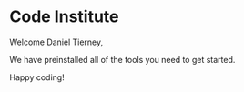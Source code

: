 # Code Institute

Welcome Daniel Tierney,

We have preinstalled all of the tools you need to get started.

Happy coding!